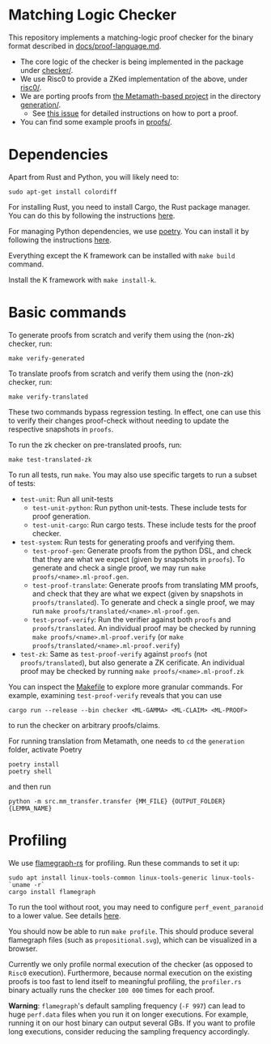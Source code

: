 Matching Logic Checker
======================

This repository implements a matching-logic proof checker for the binary format
described in [docs/proof-language.md](docs/proof-language.md).

*   The core logic of the checker is being implemented in the package under [checker/](checker/).
*   We use Risc0 to provide a ZKed implementation of the above, under [risc0/](risc0/).
*   We are porting proofs from [the Metamath-based project](https://github.com/runtimeverification/proof-generation) in the directory [generation/](generation/).
    * See [this issue](https://github.com/runtimeverification/proof-checker/issues/16) for detailed instructions on how to port a proof.
*   You can find some example proofs in [proofs/](proofs/).

Dependencies
=============
Apart from Rust and Python, you will likely need to:

`sudo apt-get install colordiff`

For installing Rust, you need to install Cargo, the Rust package manager. You can do this by following the instructions [here](https://www.rust-lang.org/tools/install).

For managing Python dependencies, we use [poetry](https://python-poetry.org/). You can install it by following the instructions [here](https://python-poetry.org/docs/#installation).

Everything except the K framework can be installed with `make build` command.

Install the K framework with `make install-k`.

Basic commands
=============

To generate proofs from scratch and verify them using the (non-zk) checker, run:
```
make verify-generated
```

To translate proofs from scratch and verify them using the (non-zk) checker, run:
```
make verify-translated
```

These two commands bypass regression testing.
In effect, one can use this to verify their changes proof-check without needing
to update the respective snapshots in `proofs`.

To run the zk checker on pre-translated proofs, run:
```
make test-translated-zk
```

To run all tests, run `make`.
You may also use specific targets to run a subset of tests:

-   `test-unit`: Run all unit-tests
    -   `test-unit-python`: Run python unit-tests. These include tests for proof
        generation.
    -   `test-unit-cargo`: Run cargo tests. These include tests for the proof
        checker.
-   `test-system`: Run tests for generating proofs and verifying them.
    -   `test-proof-gen`: Generate proofs from the python DSL, and check that
        they are what we expect (given by snapshots in `proofs`).
        To generate and check a single proof, we may run `make proofs/<name>.ml-proof.gen`.
    -   `test-proof-translate`: Generate proofs from translating MM proofs, and check that
        they are what we expect (given by snapshots in `proofs/translated`).
        To generate and check a single proof, we may run `make proofs/translated/<name>.ml-proof.gen`.
    -   `test-proof-verify`: Run the verifier against both `proofs` and `proofs/translated`. An individual
        proof may be checked by running `make proofs/<name>.ml-proof.verify` (or `make proofs/translated/<name>.ml-proof.verify`)
-   `test-zk`: Same as `test-proof-verify` against `proofs` (not `proofs/translated`), but also generate a ZK cerificate.
    An individual proof may be checked by running
    `make proofs/<name>.ml-proof.zk`

You can inspect the [Makefile](Makefile) to explore more granular commands. For example, examining `test-proof-verify` reveals that you can use

`cargo run --release --bin checker <ML-GAMMA> <ML-CLAIM> <ML-PROOF>`

to run the checker on arbitrary proofs/claims.

For running translation from Metamath, one needs to `cd` the `generation` folder, activate Poetry
```
poetry install
poetry shell
```
and then run
```
python -m src.mm_transfer.transfer {MM_FILE} {OUTPUT_FOLDER} {LEMMA_NAME}
```

Profiling
=========

We use [flamegraph-rs](https://github.com/flamegraph-rs/flamegraph/tree/main) for profiling. Run these commands to set it up:

```
sudo apt install linux-tools-common linux-tools-generic linux-tools-`uname -r`
cargo install flamegraph
```

To run the tool without root, you may need to configure `perf_event_paranoid` to a lower value. See details [here](https://github.com/flamegraph-rs/flamegraph/tree/main#enabling-perf-for-use-by-unprivileged-users).

You should now be able to run `make profile`. This should produce several flamegraph files (such as `propositional.svg`), which can be visualized in a browser.

Currently we only profile normal execution of the checker (as opposed to `Risc0` execution). Furthermore, because normal execution on the existing proofs is too fast to lend itself to meaningful profiling, the `profiler.rs` binary actually runs the checker `100 000` times for each proof.

**Warning**: `flamegraph`'s default sampling frequency (`-F 997`) can lead to huge `perf.data` files when you run it on longer executions. For example, running it on our host binary can output several GBs. If you want to profile long executions, consider reducing the sampling frequency accordingly.

